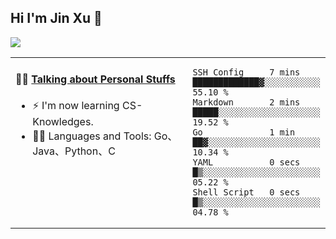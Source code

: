 
## Hi I'm Jin Xu 👋
![](https://komarev.com/ghpvc/?username=jiayouxujin&color=brightgreen&label=PROFILE+VIEWS)



<table align="center">
<tr>
<td valign="top" width="60%">

#### 🏋️‍♀️ <a href="https://github.com/jiayouxujin" target="_blank">Talking about Personal Stuffs</a>
<!-- recent_releases starts -->

- ⚡  I'm now learning CS-Knowledges.  
- 🏊‍♂️ Languages and Tools: Go、Java、Python、C
<!-- recent_releases ends -->
</td>
<td>
 
<!--START_SECTION:waka-->

```text
SSH Config     7 mins          █████████████▓░░░░░░░░░░░   55.10 %
Markdown       2 mins          █████░░░░░░░░░░░░░░░░░░░░   19.52 %
Go             1 min           ██▓░░░░░░░░░░░░░░░░░░░░░░   10.34 %
YAML           0 secs          █▒░░░░░░░░░░░░░░░░░░░░░░░   05.22 %
Shell Script   0 secs          █▒░░░░░░░░░░░░░░░░░░░░░░░   04.78 %
```

<!--END_SECTION:waka-->
 
</td>
</tr>
</table>






